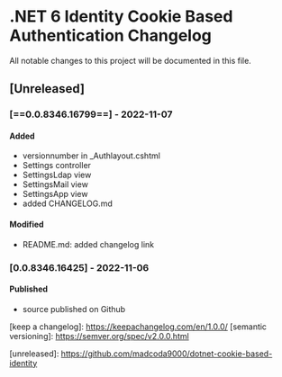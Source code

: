 # .NET 6 Identity Cookie Based Authentication Changelog

All notable changes to this project will be documented in this file.

## \[Unreleased\]

### \[==0.0.8346.16799==\] - 2022-11-07

#### Added

* versionnumber in _Authlayout.cshtml
* Settings controller
* SettingsLdap view
* SettingsMail view
* SettingsApp view
* added CHANGELOG.md

#### Modified

* README.md: added changelog link

### \[0.0.8346.16425\] - 2022-11-06

#### Published

* source published on Github


<!-- Links -->
\[keep a changelog\]: https://keepachangelog.com/en/1.0.0/
\[semantic versioning\]: https://semver.org/spec/v2.0.0.html

<!-- Versions -->
\[unreleased\]: https://github.com/madcoda9000/dotnet-cookie-based-identity